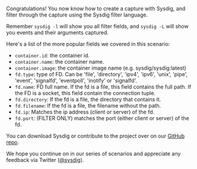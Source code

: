 Congratulations! You now know how to create a capture with Sysdig, and filter through the capture using the Sysdig filter language. 

Remember `sysdig -l` will show you all filter fields, and `sysdig -L` will show you events and their arguments captured.

Here's a list of the more popular fields we covered in this scenario:
- `container.id`: the container id.
- `container.name`: the container name.
- `container.image`: the container image name (e.g. sysdig/sysdig:latest)
- `fd.type`: type of FD. Can be 'file', 'directory', 'ipv4', 'ipv6', 'unix', 'pipe', 'event', 'signalfd', 'eventpoll', 'inotify' or 'signalfd'.
- `fd.name`: FD full name. If the fd is a file, this field contains the full path. If the FD is a socket, this field contain the connection tuple.
- `fd.directory`: If the fd is a file, the directory that contains it.
- `fd.filename`: If the fd is a file, the filename without the path.
- `fd.ip`: Matches the ip address (client or server) of the fd.
- `fd.port`: (FILTER ONLY) matches the port (either client or server) of the fd.

You can download Sysdig or contribute to the project over on our [GitHub repo](https://github.com/draios/sysdig).

We hope you continue on in our series of scenarios and appreciate any feedback via Twitter ([@sysdig](https://twitter.com/sysdig)).